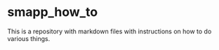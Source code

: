 # smapp_how_to
This is a repository with markdown files with instructions on how to do various things. 
